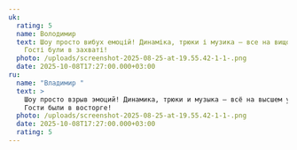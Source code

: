 ```yaml
---
uk:
  rating: 5
  name: Володимир
  text: Шоу просто вибух емоцій! Динаміка, трюки і музика – все на вищому рівні.
    Гості були в захваті!
  photo: /uploads/screenshot-2025-08-25-at-19.55.42-1-1-.png
  date: 2025-10-08T17:27:00.000+03:00
ru:
  name: "Владимир "
  text: >
    Шоу просто взрыв эмоций! Динамика, трюки и музыка – всё на высшем уровне.
    Гости были в восторге!
  photo: /uploads/screenshot-2025-08-25-at-19.55.42-1-1-.png
  date: 2025-10-08T17:27:00.000+03:00
  rating: 5
---
```


